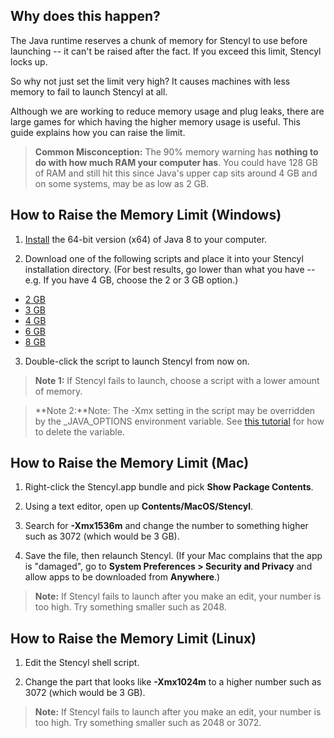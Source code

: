 ## Why does this happen?

The Java runtime reserves a chunk of memory for Stencyl to use before launching -- it can't be raised after the fact. If you exceed this limit, Stencyl locks up.

So why not just set the limit very high? It causes machines with less memory to fail to launch Stencyl at all.

Although we are working to reduce memory usage and plug leaks, there are large games for which having the higher memory usage is useful. This guide explains how you can raise the limit.

> **Common Misconception:** The 90% memory warning has **nothing to do with how much RAM your computer has**. You could have 128 GB of RAM and still hit this since Java's upper cap sits around 4 GB and on some systems, may be as low as 2 GB.
 

## How to Raise the Memory Limit (Windows)

1. [Install](http://www.oracle.com/technetwork/java/javase/downloads/jre8-downloads-2133155.html) the 64-bit version (x64) of Java 8 to your computer.

2. Download one of the following scripts and place it into your Stencyl installation directory. (For best results, go lower than what you have -- e.g. If you have 4 GB, choose the 2 or 3 GB option.)

  * [2 GB](https://raw.githubusercontent.com/Stencyl/stencylpedia/master/chapter-a/stencyl-2gb.bat)
  * [3 GB](https://raw.githubusercontent.com/Stencyl/stencylpedia/master/chapter-a/stencyl-3gb.bat)
  * [4 GB](https://raw.githubusercontent.com/Stencyl/stencylpedia/master/chapter-a/stencyl-4gb.bat)
  * [6 GB](https://raw.githubusercontent.com/Stencyl/stencylpedia/master/chapter-a/stencyl-6gb.bat)
  * [8 GB](https://raw.githubusercontent.com/Stencyl/stencylpedia/master/chapter-a/stencyl-8gb.bat)

3. Double-click the script to launch Stencyl from now on.  

> **Note 1:** If Stencyl fails to launch, choose a script with a lower amount of memory.

> **Note 2:**Note: The -Xmx setting in the script may be overridden by the _JAVA_OPTIONS environment variable. See [this tutorial](https://www.youtube.com/watch?v=R3Hj83J0ekk) for how to delete the variable.
 
 
## How to Raise the Memory Limit (Mac)

1. Right-click the Stencyl.app bundle and pick **Show Package Contents**. 

2. Using a text editor, open up **Contents/MacOS/Stencyl**.

3. Search for **-Xmx1536m** and change the number to something higher such as 3072 (which would be 3 GB).

4. Save the file, then relaunch Stencyl. (If your Mac complains that the app is "damaged", go to **System Preferences > Security and Privacy** and allow apps to be downloaded from **Anywhere**.)

> **Note:** If Stencyl fails to launch after you make an edit, your number is too high. Try something smaller such as 2048.


## How to Raise the Memory Limit (Linux)

1. Edit the Stencyl shell script.

2. Change the part that looks like **-Xmx1024m** to a higher number such as 3072 (which would be 3 GB).

> **Note:** If Stencyl fails to launch after you make an edit, your number is too high. Try something smaller such as 2048 or 3072.

